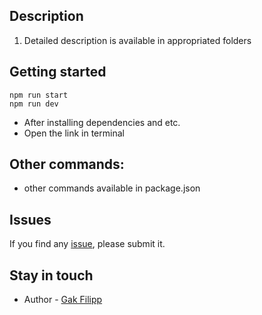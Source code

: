 ## Description

1. Detailed description is available in appropriated folders

## Getting started

```
npm run start
npm run dev
```

* After installing dependencies and etc.
* Open the link in terminal

## Other commands:

* other commands available in package.json

## Issues

If you find any [issue](https://github.com/stansful/module2_part2_node/issues), please submit it.

## Stay in touch

* Author - [Gak Filipp](https://t.me/stansful)
